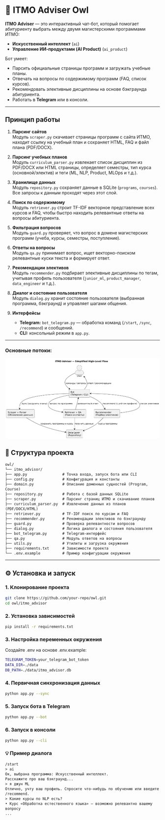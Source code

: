 # 🦉 ITMO Adviser Owl

**ITMO Adviser** — это интерактивный чат-бот, который помогает абитуриенту выбрать между двумя магистерскими программами ИТМО:

- **Искусственный интеллект** (`ai`)
- **Управление ИИ-продуктами (AI Product)** (`ai_product`)

Бот умеет:
- Парсить официальные страницы программ и загружать учебные планы.
- Отвечать на вопросы по содержимому программ (FAQ, список курсов).
- Рекомендовать элективные дисциплины на основе бэкграунда абитуриента.
- Работать в **Telegram** или в консоли.

---

## Принцип работы

1. **Парсинг сайтов**  
   Модуль `scraper.py` скачивает страницы программ с сайта ИТМО, находит ссылку на учебный план и сохраняет HTML, FAQ и файл плана (PDF/DOCX).

2. **Парсинг учебных планов**  
   Модуль `curriculum_parser.py` извлекает список дисциплин из PDF/DOCX или HTML страницы, определяет семестры, тип курса (основной/электив) и теги (ML, NLP, Product, MLOps и т.д.).

3. **Хранилище данных**  
   Модуль `repository.py` сохраняет данные в SQLite (`programs`, `courses`). Все запросы к данным проходят через этот слой.

4. **Поиск по содержимому**  
   Модуль `retriever.py` строит TF-IDF векторное представление всех курсов и FAQ, чтобы быстро находить релевантные ответы на вопросы абитуриента.

5. **Фильтрация вопросов**  
   Модуль `guard.py` проверяет, что вопрос в домене магистерских программ (учеба, курсы, семестры, поступление).

6. **Ответы на вопросы**  
   Модуль `qa.py` принимает вопрос, ищет векторно-поиском релевантные куски текста и формирует ответ.

7. **Рекомендации элективов**  
   Модуль `recommender.py` подбирает элективные дисциплины по тегам, учитывая профиль пользователя (`junior_ml`, `product_manager`, `data_engineer` и т.д.).

8. **Диалог и состояние пользователя**  
   Модуль `dialog.py` хранит состояние пользователя (выбранная программа, бэкграунд) и управляет шагами общения.

9. **Интерфейсы**  
   - **Telegram:** `bot_telegram.py` — обработка команд (`/start`, `/sync`, `/recommend`) и сообщений.  
   - **CLI:** консольный режим в `app.py`.

---
### Основные потоки:
![База](itmo_advisor/docs/d2.png)

## 📂 Структура проекта
````
owl/
└── itmo_advisor/
├── app.py                # Точка входа, запуск бота или CLI
├── config.py             # Конфигурация и константы
├── domain.py             # Описание доменных сущностей (Program, Course)
├── repository.py         # Работа с базой данных SQLite
├── scraper.py            # Парсинг страниц ИТМО и скачивание планов
├── curriculum_parser.py  # Извлечение данных из планов (PDF/DOCX/HTML)
├── retriever.py          # TF-IDF поиск по курсам и FAQ
├── recommender.py        # Рекомендации элективов по бэкграунду
├── guard.py              # Проверка релевантности вопросов
├── dialog.py             # Логика диалога и состояния пользователя
├── bot_telegram.py       # Telegram-интерфейс
├── qa.py                 # Модуль ответов на вопросы
├── utils.py              # Утилиты и загрузка окружения
├── requirements.txt      # Зависимости проекта
└── .env.example          # Пример конфигурации окружения
````

---

## ⚙️ Установка и запуск

### 1. Клонирование проекта
```bash
git clone https://github.com/your-repo/owl.git
cd owl/itmo_advisor
```

### 2. Установка зависимостей
```bash
pip install -r requirements.txt
```

### 3. Настройка переменных окружения
Создайте .env на основе .env.example:
```bash
TELEGRAM_TOKEN=your_telegram_bot_token
DATA_DIR=./data
DB_PATH=./data/itmo_advisor.db
```

### 4. Первичная синхронизация данных
```bash
python app.py --sync
```
### 5. Запуск бота в Telegram
```bash
python app.py --bot
```
### 6. Запуск в консоли
```bash
python app.py --cli
```

### 💡 Пример диалога
```
/start
> ai
Ок, выбрана программа: Искусственный интеллект.
Расскажите про ваш бэкграунд...
> я джун ML
Отлично, учту ваш профиль. Спросите что-нибудь по обучению или введите /recommend.
> Какие курсы по NLP есть?
• Курс «Обработка естественного языка» — возможно релевантно вашему вопросу
...
```

